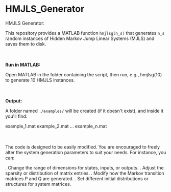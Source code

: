 # HMJLS_Generator
HMJLS Generator:

This repository provides a MATLAB function `hmjlsg(n_s)` that generates `n_s` random instances of Hidden Markov Jump Linear Systems (MJLS) and saves them to disk.

<br><br>
**Run in MATLAB:**

Open MATLAB in the folder containing the script, then run, e.g., hmjlsg(10) to generate 10 HMJLS instances.


<br><br>
**Output:**

A folder named `./examples/` will be created (if it doesn't exist), and inside it you'll find:

example_1.mat
example_2.mat
...
example_n.mat

<br><br>
The code is designed to be easily modified. You are encouraged to freely alter the system generation parameters to suit your needs. For instance, you can:

. Change the range of dimensions for states, inputs, or outputs.
. Adjust the sparsity or distribution of matrix entries.
. Modify how the Markov transition matrices P and Q are generated.
. Set different initial distributions or structures for system matrices.
